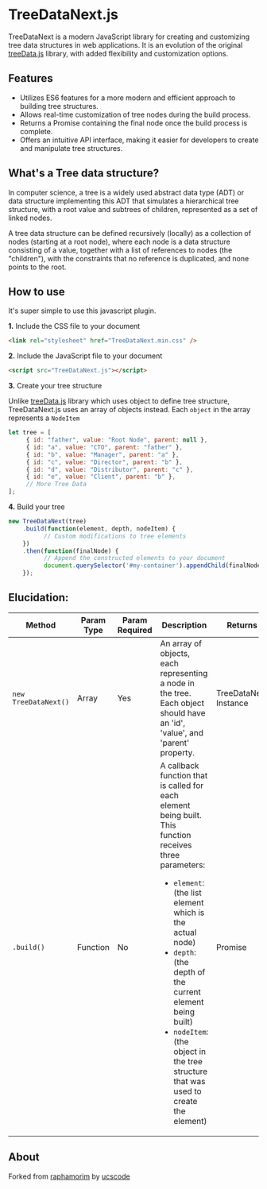 # TreeDataNext.js

TreeDataNext is a modern JavaScript library for creating and customizing tree data structures in web applications. It is an evolution of the original [treeData.js](https://github.com/raphamorim/treeData.js) library, with added flexibility and customization options.

## Features

- Utilizes ES6 features for a more modern and efficient approach to building tree structures.
- Allows real-time customization of tree nodes during the build process.
- Returns a Promise containing the final node once the build process is complete.
- Offers an intuitive API interface, making it easier for developers to create and manipulate tree structures.

## What's a Tree data structure?

In computer science, a tree is a widely used abstract data type (ADT) or data structure implementing this ADT that simulates a hierarchical tree structure, with a root value and subtrees of children, represented as a set of linked nodes.

A tree data structure can be defined recursively (locally) as a collection of nodes (starting at a root node), where each node is a data structure consisting of a value, together with a list of references to nodes (the "children"), with the constraints that no reference is duplicated, and none points to the root.

## How to use

It's super simple to use this javascript plugin.

**1.** Include the CSS file to your document

```html
<link rel="stylesheet" href="TreeDataNext.min.css" />
```

**2.** Include the JavaScript file to your document

```html
<script src="TreeDataNext.js"></script>
```

**3.** Create your tree structure

Unlike [treeData.js](https://github.com/raphamorim/treeData.js) library which uses object to define tree structure, TreeDataNext.js uses an array of objects instead.
Each `object` in the array represents a `NodeItem`

```javascript
let tree = [
     { id: "father", value: "Root Node", parent: null },
     { id: "a", value: "CTO", parent: "father" },
     { id: "b", value: "Manager", parent: "a" },
     { id: "c", value: "Director", parent: "b" },
     { id: "d", value: "Distributor", parent: "c" },
     { id: "e", value: "Client", parent: "b" },
     // More Tree Data
];
```

**4.** Build your tree

```javascript
new TreeDataNext(tree)
    .build(function(element, depth, nodeItem) {
          // Custom modifications to tree elements
    })
    .then(function(finalNode) {
          // Append the constructed elements to your document
          document.querySelector('#my-container').appendChild(finalNode);
    });
```

## Elucidation:

<table>
  <thead>
    <tr>
      <th>Method</th>
      <th>Param Type</th>
      <th>Param Required</th>
      <th>Description</th>
      <th>Returns</th>
    </tr>
  </thead>
  <tbody>
    <tr>
      <td>
          <code>new TreeDataNext()</code>
     </td>
      <td>Array</td>
      <td>Yes</td>
      <td>
          An array of objects, each representing a node in the tree. <br>
          Each object should have an 'id', 'value', and 'parent' property.
      </td>
      <td>
          TreeDataNext Instance
      </td>
    </tr>
    <tr>
      <td>
          <code>.build()</code>
     </td>
      <td>Function</td>
      <td>No</td>
      <td>
          A callback function that is called for each element being built. This function receives three parameters: <br>
          <ul>
               <li><code>element</code>: (the list element which is the actual node)</li> 
               <li><code>depth</code>: (the depth of the current element being built)</li>
               <li><code>nodeItem</code>: (the object in the tree structure that was used to create the element)</li>
          </ul>
      </td>
      <td>
          Promise
      </td>
    </tr>
  </tbody>
</table>

## About

Forked from [raphamorim](http://github.com/raphamorim) by [ucscode](http://github.com/ucscode)
